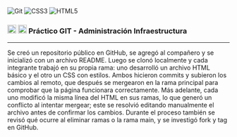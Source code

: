 <img alt="Git" src="https://img.shields.io/badge/git-%23F05033.svg?style=for-the-badge&logo=git&logoColor=white">
<img alt="CSS3" src="https://img.shields.io/badge/css3-%231572B6.svg?style=for-the-badge&logo=css3&logoColor=white">
<img alt="HTML5" src="https://img.shields.io/badge/html5-%23E34F26.svg?style=for-the-badge&logo=html5&logoColor=white">
 <h3> <img src="https://i0.wp.com/parlamentodata.com/wp-content/uploads/2020/05/logo-udelar.png?fit=265%2C310&ssl=1" width="20'"/> <img src="https://red.utec.edu.uy/wp-content/uploads/2018/11/09-Isotipo-1.png" width="20"/> Práctico GIT - Administración Infraestructura </h3>
<hr>

Se creó un repositorio público en GitHub, se agregó al compañero y se inicializó con un archivo README. Luego se clonó localmente y cada integrante trabajó en su propia rama: uno desarrolló un archivo HTML básico y el otro un CSS con estilos. Ambos hicieron commits y subieron los cambios al remoto, que después se mergearon en la rama principal para comprobar que la página funcionara correctamente. Más adelante, cada uno modificó la misma línea del HTML en sus ramas, lo que generó un conflicto al intentar mergear; este se resolvió editando manualmente el archivo antes de confirmar los cambios. Durante el proceso también se revisó qué ocurre al eliminar ramas o la rama main, y se investigó fork y tag en GitHub.
